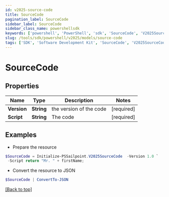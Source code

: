 ```yaml
---
id: v2025-source-code
title: SourceCode
pagination_label: SourceCode
sidebar_label: SourceCode
sidebar_class_name: powershellsdk
keywords: ['powershell', 'PowerShell', 'sdk', 'SourceCode', 'V2025SourceCode'] 
slug: /tools/sdk/powershell/v2025/models/source-code
tags: ['SDK', 'Software Development Kit', 'SourceCode', 'V2025SourceCode']
---
```



# SourceCode

## Properties

Name | Type | Description | Notes
------------ | ------------- | ------------- | -------------
**Version** | **String** | the version of the code | [required]
**Script** | **String** | The code | [required]

## Examples

- Prepare the resource
```powershell
$SourceCode = Initialize-PSSailpoint.V2025SourceCode  -Version 1.0 `
 -Script return "Mr. " + firstName;
```

- Convert the resource to JSON
```powershell
$SourceCode | ConvertTo-JSON
```


[[Back to top]](#) 

